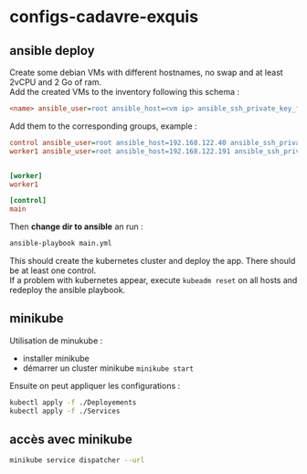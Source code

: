# configs-cadavre-exquis

## ansible deploy
Create some debian VMs with different hostnames, no swap and at least 2vCPU and 2 Go of ram.  
Add the created VMs to the inventory following this schema : 
```ini
<name> ansible_user=root ansible_host=<vm ip> ansible_ssh_private_key_file=<private key file location>
```

Add them to the corresponding groups, example : 
```ini
control ansible_user=root ansible_host=192.168.122.40 ansible_ssh_private_key_file=~/.ssh/id_rsa
worker1 ansible_user=root ansible_host=192.168.122.191 ansible_ssh_private_key_file=~/.ssh/id_rsa


[worker]
worker1

[control]
main
```
Then **change dir to ansible** an run :
```bash
ansible-playbook main.yml 
```
This should create the kubernetes cluster and deploy the app. There should be at least one control.  
If a problem with kubernetes appear, execute `kubeadm reset` on all hosts and redeploy the ansible playbook.


## minikube
Utilisation de minukube : 
- installer minikube 
- démarrer un cluster minikube `minikube start`

Ensuite on peut appliquer les configurations : 

```bash
kubectl apply -f ./Deployements
kubectl apply -f ./Services
```

## accès avec minikube 
```bash
minikube service dispatcher --url
```

